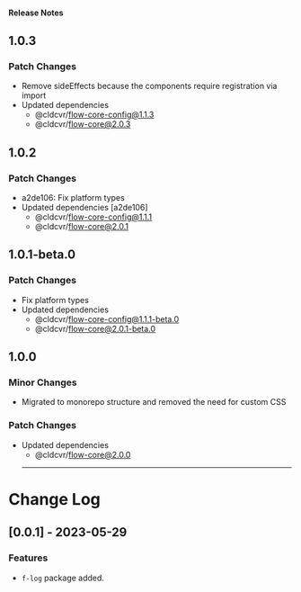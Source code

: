 <h4 className="margin-btm-8">Release Notes</h4>

## 1.0.3

### Patch Changes

- Remove sideEffects because the components require registration via import
- Updated dependencies
  - @cldcvr/flow-core-config@1.1.3
  - @cldcvr/flow-core@2.0.3

## 1.0.2

### Patch Changes

- a2de106: Fix platform types
- Updated dependencies [a2de106]
  - @cldcvr/flow-core-config@1.1.1
  - @cldcvr/flow-core@2.0.1

## 1.0.1-beta.0

### Patch Changes

- Fix platform types
- Updated dependencies
  - @cldcvr/flow-core-config@1.1.1-beta.0
  - @cldcvr/flow-core@2.0.1-beta.0

## 1.0.0

### Minor Changes

- Migrated to monorepo structure and removed the need for custom CSS

### Patch Changes

- Updated dependencies
  - @cldcvr/flow-core@2.0.0
  <hr className="margin-btm-32" />

# Change Log

## [0.0.1] - 2023-05-29

### Features

- `f-log` package added.
